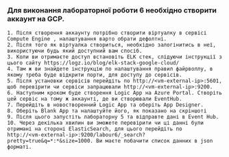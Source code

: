 ### Для виконання лабораторної роботи 6 необхідно створити аккаунт на GCP.
    1. Після створення аккаунту потрібно створити віртуалку в сервісі Compute Engine , налаштування варто обрати дефолтні.
    2. Після того як віртуалка створиться, необхідно залогінитись в неї, використуючи будь який доступний вам спосіб.
    3. Коли ви отримаєте доступ встановіть ELK стек, слідуючи інструкції з цього сайту https://logz.io/blog/elk-stack-google-cloud/
    4. Там ж ви знайдете інструкцію по налаштування правил файрволлу, в якому треба буде відкрити порти, для доступу до сервісів.
    5. Після установки сервісів перейдіть по http://<vm-external-ip>:5601, щоб перевірити чи сервіси запрацювали http://<vm-external-ip>:9200.
    6. Наступним кроком буде створення Logic App на Azure Portal. Створіть цей сервіс на тому ж аккаунті, де ви створювали EventHub.
    7. Перейдіть в новостворенний Logic App та оберіть App Designer.
    8. Оберіть Blank App та налаштуйте його, як показано на скріншоті
    9. Після цього запустіть лабораторну 5 та відправте дані в Event Hub.
    10. Через декілька хвилин ви зможете перевірити чи ці данні були отримані на стороні ElasticSearch, для цього перейдіть по
    http://<vm-external-ip>:9200/labour6/_search?pretty=true&q=*:*&size=1000. Ви маєте побачити список данних в json форматі.
